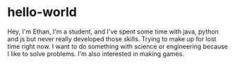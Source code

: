 # hello-world
Hey, I'm Ethan, I'm a student, and I've spent some time with java, python and js but never really developed those skills. Trying to make up for lost time right now. I want to do something with science or engineering because I like to solve problems. I'm also interested in making games. 
